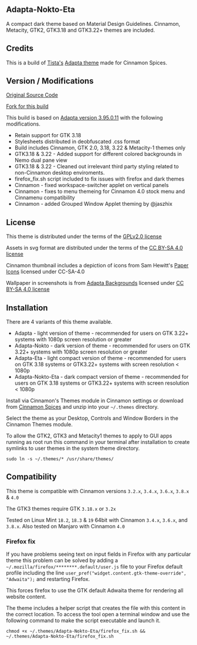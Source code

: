 ## Adapta-Nokto-Eta

A compact dark theme based on Material Design Guidelines. Cinnamon, Metacity, GTK2, GTK3.18 and GTK3.22+ themes are included.

## Credits

This is a build of [Tista's](https://github.com/tista500) [Adapta theme](https://github.com/adapta-project/adapta-gtk-theme) made for Cinnamon Spices.

## Version / Modifications

[Original Source Code](https://github.com/adapta-project/adapta-gtk-theme)

[Fork for this build](https://github.com/smurphos/adapta-gtk-theme)

This build is based on [Adapta version 3.95.0.11](https://github.com/adapta-project/adapta-gtk-theme/releases/tag/3.95.0.11) with the following modifications.

* Retain support for GTK 3.18
* Stylesheets distributed in deobfuscated .css format
* Build includes Cinnamon, GTK 2.0, 3.18, 3.22 & Metacity-1 themes only
* GTK3.18 & 3.22 - Added support for different colored backgrounds in Nemo dual pane view
* GTK3.18 & 3.22 - Cleaned out irrelevant third party styling related to non-Cinnamon desktop enviroments.
* firefox_fix.sh script included to fix issues with firefox and dark themes
* Cinnamon - fixed workspace-switcher applet on vertical panels
* Cinnamon - fixes to menu themeing for Cinnamon 4.0 stock menu and Cinnamenu compatibility
* Cinnamon - added Grouped Window Applet theming by @jaszhix 

## License

This theme is distributed under the terms of the [GPLv2.0 license](https://github.com/smurphos/adapta-gtk-theme/blob/master/COPYING)

Assets in svg format are distributed under the terms of the [CC BY-SA 4.0 license](https://github.com/smurphos/adapta-gtk-theme/blob/master/LICENSE_CC_BY_SA4)

Cinnamon thumbnail includes a depiction of icons from Sam Hewitt's [Paper Icons](https://snwh.org/paper) licensed under CC-SA-4.0

Wallpaper in screenshots is from [Adapta Backgrounds](https://github.com/adapta-project/adapta-backgrounds) licensed under [CC BY-SA 4.0 license](https://github.com/adapta-project/adapta-backgrounds/blob/master/LICENSE_CC_BY_SA4)

## Installation

There are 4 variants of this theme available.

* Adapta - light version of theme - recommended for users on GTK 3.22+ systems with 1080p screen resolution or greater
* Adapta-Nokto - dark version of theme - recommended for users on GTK 3.22+ systems with 1080p screen resolution or greater
* Adapta-Eta - light compact version of theme - recommended for users on GTK 3.18 systems or GTK3.22+ systems with screen resolution < 1080p
* Adapta-Nokto-Eta - dark compact version of theme - recommended for users on GTK 3.18 systems or GTK3.22+ systems with screen resolution < 1080p

Install via Cinnamon's Themes module in Cinnamon settings or download from [Cinnamon Spices](https://cinnamon-spices.linuxmint.com/themes) and unzip into your `~/.themes` directory.

Select the theme as your Desktop, Controls and Window Borders in the Cinnamon Themes module.

To allow the GTK2, GTK3 and Metacity1 themes to apply to GUI apps running as root run this command in your terminal after installation to create symlinks to user themes in the system theme directory.

`sudo ln -s ~/.themes/* /usr/share/themes/`

## Compatibility

This theme is compatible with Cinnamon versions `3.2.x`, `3.4.x`, `3.6.x`, `3.8.x` & `4.0`

The GTK3 themes require GTK `3.18.x` or `3.2x`

Tested on Linux Mint `18.2`, `18.3` & `19` 64bit with Cinnamon `3.4.x`, `3.6.x`, and `3.8.x`. Also tested on Manjaro with Cinnamon `4.0`

### Firefox fix

If you have problems seeing text on input fields in Firefox with any particular theme this problem can be solved by adding a `~/.mozilla/firefox/********.default/user.js` file to your Firefox default profile including the line `user_pref("widget.content.gtk-theme-override", "Adwaita");` and restarting Firefox.

This forces firefox to use the GTK default Adwaita theme for rendering all website content.

The theme includes a helper script that creates the file with this content in the correct location. To access the tool open a terminal window and use the following command to make the script executable and launch it.

`chmod +x ~/.themes/Adapta-Nokto-Eta/firefox_fix.sh && ~/.themes/Adapta-Nokto-Eta/firefox_fix.sh`


